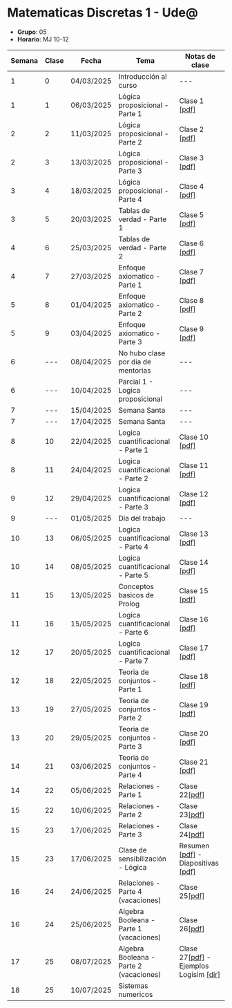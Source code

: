 # Matematicas Discretas 1 - Ude@

* **Grupo**: 05
* **Horario**: MJ 10-12


| Semana | Clase | Fecha        | Tema                               | Notas de clase                            |
|--------|-------|--------------|------------------------------------|-------------------------------------------|
| 1      | 0     | 04/03/2025   | Introducción al curso              | ---                                       |
| 1      | 1     | 06/03/2025   | Lógica proposicional - Parte 1     | Clase 1 [[pdf]](clase1_06-03-2025.pdf)    |
| 2      | 2     | 11/03/2025   | Lógica proposicional - Parte 2     | Clase 2 [[pdf]](clase2_11-03-2025.pdf)    |
| 2      | 3     | 13/03/2025   | Lógica proposicional - Parte 3     | Clase 3 [[pdf]](clase3_13-03-2025.pdf)    |
| 3      | 4     | 18/03/2025   | Lógica proposicional - Parte 4     | Clase 4 [[pdf]](clase4_18-03-2025.pdf)    |
| 3      | 5     | 20/03/2025   | Tablas de verdad - Parte 1         | Clase 5 [[pdf]](clase5_20-03-2025.pdf)    |
| 4      | 6     | 25/03/2025   | Tablas de verdad - Parte 2         | Clase 6 [[pdf]](clase6_25-03-2024.pdf)    |
| 4      | 7     | 27/03/2025   | Enfoque axiomatico - Parte 1       | Clase 7 [[pdf]](clase7_27-03-2025.pdf)    |
| 5      | 8     | 01/04/2025   | Enfoque axiomatico - Parte 2       | Clase 8 [[pdf]](clase8_01-04-2025.pdf)    |
| 5      | 9     | 03/04/2025   | Enfoque axiomatico - Parte 3       | Clase 9 [[pdf]](clase9_03-04-2025.pdf)    |
| 6      | ---   | 08/04/2025   | No hubo clase por dia de mentorias | ---                                       |
| 6      | ---   | 10/04/2025   | Parcial 1 - Logica proposicional   | ---                                       |
| 7      | ---   | 15/04/2025   | Semana Santa                       | ---                                       |
| 7      | ---   | 17/04/2025   | Semana Santa                       | ---                                       |
| 8      | 10    | 22/04/2025   | Logica cuantificacional - Parte 1  | Clase 10 [[pdf]](clase10_22-04-2025.pdf)  |
| 8      | 11    | 24/04/2025   | Logica cuantificacional - Parte 2  | Clase 11 [[pdf]](clase11_24-04-2025.pdf)  |
| 9      | 12    | 29/04/2025   | Logica cuantificacional - Parte 3  | Clase 12 [[pdf]](clase12_29-04-2025.pdf)  |
| 9      | ---   | 01/05/2025   | Dia del trabajo                    | ---                                       |
| 10     | 13    | 06/05/2025   | Logica cuantificacional - Parte 4  | Clase 13 [[pdf]](clase13_06-05-2025.pdf)  |
| 10     | 14    | 08/05/2025   | Logica cuantificacional - Parte 5  | Clase 14 [[pdf]](clase14_08-05-2025.pdf)  |
| 11     | 15    | 13/05/2025   | Conceptos basicos de Prolog        | Clase 15 [[pdf]](clase15_13-05-2025.pdf)  |
| 11     | 16    | 15/05/2025   | Logica cuantificacional - Parte 6  | Clase 16 [[pdf]](clase16_15-05-2025.pdf)  |
| 12     | 17    | 20/05/2025   | Logica cuantificacional - Parte 7  | Clase 17 [[pdf]](clase17_20-05-2025.pdf)  |
| 12     | 18    | 22/05/2025   | Teoria de conjuntos - Parte 1      | Clase 18 [[pdf]](clase18_22-05-2025.pdf)  |
| 13     | 19    | 27/05/2025   | Teoria de conjuntos - Parte 2      | Clase 19 [[pdf]](clase19_27-05-2025.pdf)  |
| 13     | 20    | 29/05/2025   | Teoria de conjuntos - Parte 3      | Clase 20 [[pdf]](clase20_29-05-2025.pdf)  |
| 14     | 21    | 03/06/2025   | Teoria de conjuntos - Parte 4      | Clase 21 [[pdf]](clase21_03-06-2025.pdf)  |
| 14     | 22    | 05/06/2025   | Relaciones - Parte 1               | Clase 22[[pdf]](clase22_05-06-2025.pdf) |
| 15     | 22    | 10/06/2025   | Relaciones - Parte 2               | Clase 23[[pdf]](clase23_10-06-2025.pdf) |
| 15     | 23    | 17/06/2025   | Relaciones - Parte 3               | Clase 24[[pdf]](clase24_17-06-2025.pdf) |
| 15     | 23    | 17/06/2025   | Clase de sensibilización - Lógica  | Resumen [[pdf]](resumen_clase_sensibilizacion_logica_19-06-2025.pdf) - Diapositivas [[pdf]](diapositivas_clase_sensibilizacion_logica_19-06-2025.pdf) |
| 16     | 24    | 24/06/2025   | Relaciones - Parte 4  (vacaciones) | Clase 25[[pdf]](clase25_24-06-2025.pdf) |
| 16     | 24    | 25/06/2025   | Algebra Booleana - Parte 1 (vacaciones) | Clase 26[[pdf]](clase26_25-06-2025.pdf) |
| 17     | 25    | 08/07/2025   | Algebra Booleana - Parte 2 (vacaciones) | Clase 27[[pdf]](clase27_08-07-2025.pdf) - Ejemplos Logisim [[dir]](ejemplos_logisim/) |
| 18     | 25    | 10/07/2025   | Sistemas numericos | |
